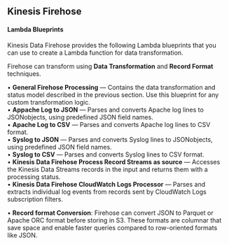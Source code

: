 ## Kinesis Firehose

#### Lambda Blueprints

Kinesis Data Firehose provides the following Lambda blueprints that you can use to create a Lambda function for data transformation.

Firehose can transform using **Data Transformation** and **Record Format** techniques.

• **General Firehose Processing** — Contains the data transformation and status model described in the previous section. Use this blueprint for any custom transformation logic. \
• **Appache Log to JSON** — Parses and converts Apache log lines to JSONobjects, using predefined JSON field names. \
• **Apache Log to CSV** — Parses and converts Apache log lines to CSV format. \
• **Syslog to JSON** — Parses and converts Syslog lines to JSONobjects, using predefined JSON field names. \
• **Syslog to CSV** — Parses and converts Syslog lines to CSV format. \
• **Kinesis Data Firehose Process Record Streams as source** — Accesses the Kinesis Data Streams records in the input and returns them with a processing status. \
• **Kinesis Data Firehose CloudWatch Logs Processor** — Parses and extracts individual log events from records sent by CloudWatch Logs subscription filters.


• **Record format Conversion**: Firehose can convert JSON to Parquet or Apache ORC format before storing in S3. These formats are columnar that save space and enable faster queries compared to row-oriented formats like JSON.